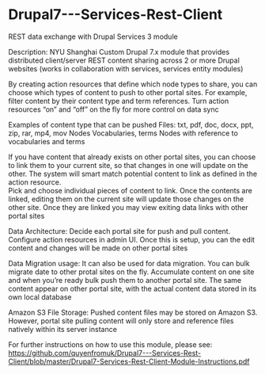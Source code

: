 # Drupal7---Services-Rest-Client
REST data exchange with Drupal Services 3 module

Description:
NYU Shanghai Custom Drupal 7.x module that provides distributed client/server REST content sharing across 2 or more Drupal websites (works in collaboration with services, services entity modules)

By creating action resources that define which node types to share, you can choose which types of content to push to other portal sites.  For example, filter content by their content type and term references.  Turn action resources “on” and “off” on the fly for more control on data sync

Examples of content type that can be pushed
Files: txt, pdf, doc, docx, ppt, zip, rar, mp4, mov
Nodes
Vocabularies, terms
Nodes with reference to vocabularies and terms

If you have content that already exists on other portal sites, you can choose to link them to your current site, so that changes in one will update on the other.  The system will smart match potential content to link as defined in the action resource.  
Pick and choose individual pieces of content to link. Once the contents are linked, editing them on the current site will update those changes on the other site.  Once they are linked you may view exiting data links with other portal sites

Data Architecture:
Decide each portal site for push and pull content.  Configure action resources in admin UI.  Once this is setup, you can the edit content and changes will be made on other portal sites

Data Migration usage:
It can also be used for data migration.  You can bulk migrate date to other protal sites on the fly.  Accumulate content on one site and when you’re ready bulk push them to another portal site.  The same content appear on other portal site, with the actual content data stored in its own local database

Amazon S3 File Storage:
Pushed content files may be stored on Amazon S3.  However, portal site pulling content will only store and reference files natively within its server instance

For further instructions on how to use this module, please see: https://github.com/quyenfromuk/Drupal7---Services-Rest-Client/blob/master/Drupal7-Services-Rest-Client-Module-Instructions.pdf
